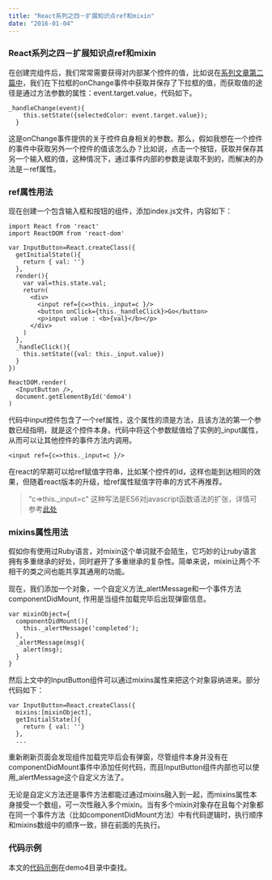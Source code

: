 ```yaml
---
title: "React系列之四－扩展知识点ref和mixin"
date: "2016-01-04"
---
```


### React系列之四－扩展知识点ref和mixin
在创建完组件后，我们常常需要获得对内部某个控件的值，比如说在[系列文章第二篇中](http://twomeetings.github.io/2016/02/20/React%E7%B3%BB%E5%88%97%E6%96%87%E7%AB%A0%E4%B9%8B%E4%BA%8C%EF%BC%8DpropType/)，我们在下拉框的onChange事件中获取并保存了下拉框的值，而获取值的途径是通过方法参数的属性：event.target.value，代码如下。

```
_handleChange(event){
    this.setState({selectedColor: event.target.value});
  }
```

这是onChange事件提供的关于控件自身相关的参数。那么，假如我想在一个控件的事件中获取另外一个控件的值该怎么办？比如说，点击一个按钮，获取并保存其另一个输入框的值，这种情况下，通过事件内部的参数是读取不到的，而解决的办法是－ref属性。

### ref属性用法

现在创建一个包含输入框和按钮的组件，添加index.js文件，内容如下：

```
import React from 'react'
import ReactDOM from 'react-dom'

var InputButton=React.createClass({
  getInitialState(){
    return { val: ''}
  },
  render(){
    var val=this.state.val;
    return(
      <div>
        <input ref={c=>this._input=c }/>
        <button onClick={this._handleClick}>Go</button>
        <p>input value : <b>{val}</b></p>
      </div>
    )
  },
  _handleClick(){
    this.setState({val: this._input.value})
  }
})

ReactDOM.render(
  <InputButton />,
  document.getElementById('demo4')
)
```

代码中input控件包含了一个ref属性，这个属性的须是方法，且该方法的第一个参数已经指明，就是这个控件本身。代码中将这个参数赋值给了实例的_input属性，从而可以让其他控件的事件方法内调用。

```
<input ref={c=>this._input=c }/>
```

在react的早期可以给ref赋值字符串，比如某个控件的Id，这样也能到达相同的效果，但随着react版本的升级，给ref属性赋值字符串的方式不再推荐。

> "c=>this._input=c" 这种写法是ES6对javascript函数语法的扩张，详情可参考[此处](http://es6.ruanyifeng.com/#docs/function#箭头函数)
 
### mixins属性用法
假如你有使用过Ruby语言，对mixin这个单词就不会陌生，它巧妙的让ruby语言拥有多重继承的好处，同时避开了多重继承的复杂性。简单来说，mixin让两个不相干的类之间也能共享其通用的功能。

现在，我们添加一个对象，一个自定义方法_alertMessage和一个事件方法componentDidMount, 作用是当组件加载完毕后出现弹窗信息。

```
var mixinObject={
  componentDidMount(){
    this._alertMessage('completed');
  },
  _alertMessage(msg){
    alert(msg);
  }
}
```

然后上文中的InputButton组件可以通过mixins属性来把这个对象容纳进来。部分代码如下：

```
var InputButton=React.createClass({
  mixins:[mixinObject],
  getInitialState(){
    return { val: ''}
  },
  ...
```
  
重新刷新页面会发现组件加载完毕后会有弹窗，尽管组件本身并没有在componentDidMount事件中添加任何代码，而且InputButton组件内部也可以使用_alertMessage这个自定义方法了。

无论是自定义方法还是事件方法都能过通过mixins融入到一起，而mixins属性本身接受一个数组，可一次性融入多个mixin。当有多个mixin对象存在且每个对象都在同一个事件方法（比如componentDidMount方法）中有代码逻辑时，执行顺序和mixins数组中的顺序一致，排在前面的先执行。

### 代码示例
本文的[代码示例](https://github.com/twomeetings/reactExamples)在demo4目录中查找。